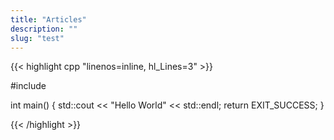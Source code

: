 ```yaml
---
title: "Articles"
description: ""
slug: "test"
---
```


{{< highlight cpp "linenos=inline, hl_Lines=3" >}}

#include <iostream>

int main()
{
    std::cout << "Hello World" << std::endl;
    return EXIT_SUCCESS;
}

{{< /highlight >}}
